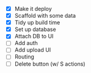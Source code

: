 - [x] Make it deploy
- [x] Scaffold with some data
- [x] Tidy up build time
- [x] Set up database
- [x] Attach DB to UI
- [ ] Add auth
- [ ] Add upload UI
- [ ] Routing
- [ ] Delete button (w/ S actions)  